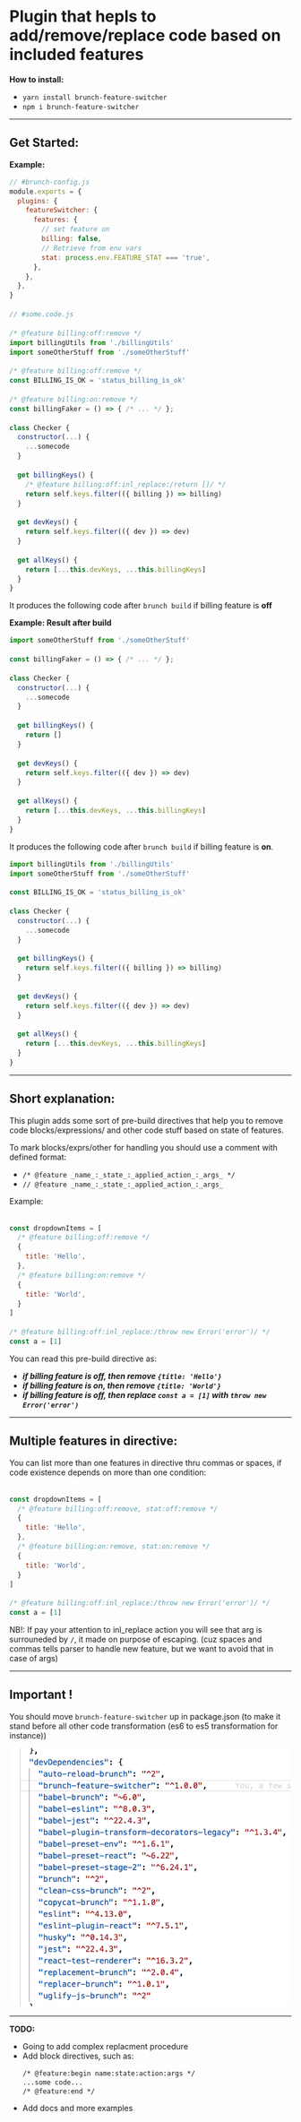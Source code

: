 # Plugin that hepls to add/remove/replace code based on included features

__How to install:__
- `yarn install brunch-feature-switcher`
- `npm i brunch-feature-switcher`

---
## __Get Started:__

__Example:__
```javascript
// #brunch-config.js
module.exports = {
  plugins: {
    featureSwitcher: {
      features: {
        // set feature on
        billing: false,
        // Retrieve from env vars
        stat: process.env.FEATURE_STAT === 'true',
      },
    },
  },
}

// #some.code.js

/* @feature billing:off:remove */
import billingUtils from './billingUtils'
import someOtherStuff from './someOtherStuff'

/* @feature billing:off:remove */
const BILLING_IS_OK = 'status_billing_is_ok'

/* @feature billing:on:remove */
const billingFaker = () => { /* ... */ };

class Checker {
  constructor(...) {
    ...somecode
  }

  get billingKeys() {
    /* @feature billing:off:inl_replace:/return []/ */
    return self.keys.filter(({ billing }) => billing)
  }

  get devKeys() {
    return self.keys.filter(({ dev }) => dev)
  }

  get allKeys() {
    return [...this.devKeys, ...this.billingKeys]
  }
}

```

It produces the following code after `brunch build` if billing feature is __off__


__Example: Result after build__
```javascript
import someOtherStuff from './someOtherStuff'

const billingFaker = () => { /* ... */ };

class Checker {
  constructor(...) {
    ...somecode
  }

  get billingKeys() {
    return []
  }

  get devKeys() {
    return self.keys.filter(({ dev }) => dev)
  }

  get allKeys() {
    return [...this.devKeys, ...this.billingKeys]
  }
}
```

It produces the following code after `brunch build` if billing feature is __on__.

```javascript
import billingUtils from './billingUtils'
import someOtherStuff from './someOtherStuff'

const BILLING_IS_OK = 'status_billing_is_ok'

class Checker {
  constructor(...) {
    ...somecode
  }

  get billingKeys() {
    return self.keys.filter(({ billing }) => billing)
  }

  get devKeys() {
    return self.keys.filter(({ dev }) => dev)
  }

  get allKeys() {
    return [...this.devKeys, ...this.billingKeys]
  }
}

```

---

## __Short explanation:__

This plugin adds some sort of pre-build directives that help you to remove code blocks/expressions/ and other code stuff based on state of features.

To mark blocks/exprs/other for handling you should use a comment with defined format:
- `/* @feature _name_:_state_:_applied_action_:_args_ */`
- `// @feature _name_:_state_:_applied_action_:_args_`

Example:
```javascript

const dropdownItems = [
  /* @feature billing:off:remove */
  {
    title: 'Hello',
  },
  /* @feature billing:on:remove */
  {
    title: 'World',
  }
]

/* @feature billing:off:inl_replace:/throw new Error('error')/ */
const a = [1]
```

You can read this pre-build directive as:
- ___if billing feature is off, then remove `{title: 'Hello'}`___
- ___if billing feature is on, then remove `{title: 'World'}`___
- ___if billing feature is off, then replace `const a = [1]` with `throw new Error('error')`___

---

## __Multiple features in directive:__

You can list more than one features in directive thru commas or spaces,
if code existence depends on more than one condition:

```javascript

const dropdownItems = [
  /* @feature billing:off:remove, stat:off:remove */
  {
    title: 'Hello',
  },
  /* @feature billing:on:remove, stat:on:remove */
  {
    title: 'World',
  }
]

/* @feature billing:off:inl_replace:/throw new Error('error')/ */
const a = [1]
```

NB!: If pay your attention to inl_replace action you will see that arg is surrouneded by `/`, it made on purpose of escaping. (cuz spaces and commas tells parser to handle new feature, but we want to avoid that in case of args)

---

## __Important !__

You should move `brunch-feature-switcher` up in package.json (to make it stand before all other code transformation (es6 to es5 transformation for instance))


![Packages order](https://github.com/Shalimov/brunch-feature-switcher/blob/master/packages-cheat.png "Order of packs")


---
__TODO:__
- Going to add complex replacment procedure
- Add block directives, such as:
  ```
  /* @feature:begin name:state:action:args */
  ...some code...
  /* @feature:end */
  ```
- Add docs and more examples
